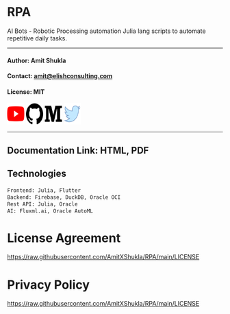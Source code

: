 # RPA
AI Bots - Robotic Processing automation Julia lang scripts to automate repetitive daily tasks.

---
#### Author: Amit Shukla
#### Contact: amit@elishconsulting.com
#### License: MIT

[<img src="https://github.com/AmitXShukla/AmitXShukla.github.io/blob/master/assets/icons/youtube.svg" width=40 height=50>](https://youtube.com/@Amit.Shukla)
[<img src="https://github.com/AmitXShukla/AmitXShukla.github.io/blob/master/assets/icons/github.svg" width=40 height=50>](https://github.com/AmitXShukla)
[<img src="https://github.com/AmitXShukla/AmitXShukla.github.io/blob/master/assets/icons/medium.svg" width=40 height=50>](https://medium.com/@Amit_Shukla)
[<img src="https://github.com/AmitXShukla/AmitXShukla.github.io/blob/master/assets/icons/twitter_1.svg" width=40 height=50>](https://twitter.com/ashuklax)

---
Documentation Link: HTML, PDF
---

## Technologies
```sbtshell
Frontend: Julia, Flutter
Backend: Firebase, DuckDB, Oracle OCI
Rest API: Julia, Oracle
AI: Fluxml.ai, Oracle AutoML
```

# License Agreement
https://raw.githubusercontent.com/AmitXShukla/RPA/main/LICENSE

# Privacy Policy
https://raw.githubusercontent.com/AmitXShukla/RPA/main/LICENSE
